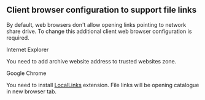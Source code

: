 ## Client browser configuration to support file links

By default, web browsers don't allow opening links pointing to network share drive.
To change this additional client web browser configuration is required.

Internet Explorer

You need to add archive website address to trusted websites zone.

Google Chrome

You need to install [LocalLinks](https://chrome.google.com/webstore/detail/locallinks/jllpkdkcdjndhggodimiphkghogcpida) extension.
File links will be opening catalogue in new browser tab.




